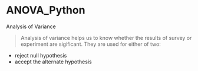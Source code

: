 # ANOVA_Python
Analysis of Variance 

>Analysis of variance helps us to know whether the results of survey or experiment are sigificant.
>They are used for either of two:
- reject null hypothesis
- accept the alternate hypothesis
